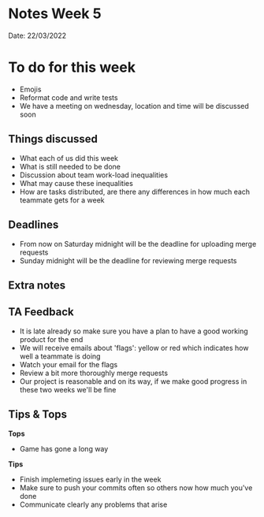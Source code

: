# Notes Week 5

Date: 22/03/2022


# To do for this week

- Emojis
- Reformat code and write tests
- We have a meeting on wednesday, location and time will be discussed soon


## Things discussed

- What each of us did this week
- What is still needed to be done
- Discussion about team work-load inequalities
- What may cause these inequalities
- How are tasks distributed, are there any differences in how much each teammate gets for a week

## Deadlines

- From now on Saturday midnight will be the deadline for uploading merge requests 
- Sunday midnight will be the deadline for reviewing merge requests


## Extra notes



## TA Feedback

- It is late already so make sure you have a plan to have a good working product for the end
- We will receive emails about 'flags': yellow or red which indicates how well a teammate is doing
- Watch your email for the flags
- Review a bit more thoroughly merge requests
- Our project is reasonable and on its way, if we make good progress in these two weeks we'll be fine


## Tips & Tops

**Tops**
* Game has gone a long way

**Tips**
* Finish implemeting issues early in the week
* Make sure to push your commits often so others now how much you've done
* Communicate clearly any problems that arise
